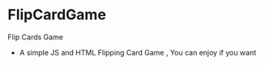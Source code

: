 # FlipCardGame
Flip Cards Game
- A simple JS and HTML Flipping Card Game , You can enjoy if you want 
